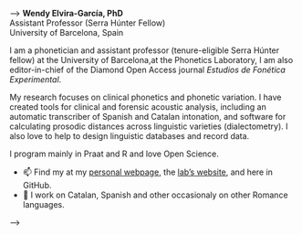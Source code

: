 -->
**Wendy Elvira-García, PhD**  
Assistant Professor (Serra Húnter Fellow)  
University of Barcelona, Spain  

I am a phonetician and assistant professor (tenure-eligible Serra Húnter fellow) at the University of Barcelona,at the Phonetics Laboratory, I am also editor-in-chief of the Diamond Open Access journal *Estudios de Fonética Experimental*.  

My research focuses on clinical phonetics and phonetic variation. I have created tools for clinical and forensic acoustic analysis, including an automatic transcriber of Spanish and Catalan intonation, and software for calculating prosodic distances across linguistic varieties (dialectometry). I also love to help to design linguistic databases and record data.

I program mainly in Praat and R and love Open Science. 

- 📫 Find my at my [personal webpage](https://www.ub.edu/phoneticslaboratory/sites/wendyelvira/), the [lab’s website](https://www.ub.edu/phoneticslaboratory), and here in GitHub.
- 💬 I work on Catalan, Spanish and other occasionaly on other Romance languages.

-->
